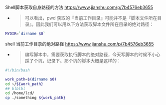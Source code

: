 
Shell脚本获取自身路径的方法 https://www.jianshu.com/p/7b4576eb3655
- > 可以看出，pwd 获取的『当前工作目录』可能并不是『脚本文件所在目录』。因此我们可以用以下方法获取脚本文件所在目录的绝对路径：
```sh
MYDIR=`dirname $0`
```

shell 当前工作目录的绝对路径 https://www.jianshu.com/p/7b4576eb3655
- > 编写脚本中，需要获取执行脚本的绝对路径，今天写脚本的时候不小心踩了个坑，记录下。那个坑的脚本大概是这样的：
```sh
#!/bin/bash

work_path=$(dirname $0)
cd ~/${work_path}
## blblbl
cd /home/lcd/
cp ./something ${work_path}
```
